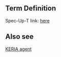## Term Definition

Spec-Up-T link: <a href='https://weboftrust.github.io/WOT-terms/docs/glossary/agent'>here</a>

## Also see
[KERIA agent](KERIA-agent)
